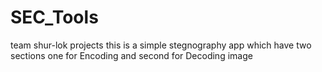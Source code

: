 # SEC_Tools
team shur-lok projects
this is a simple stegnography app which have two sections one for Encoding and second for Decoding image 
